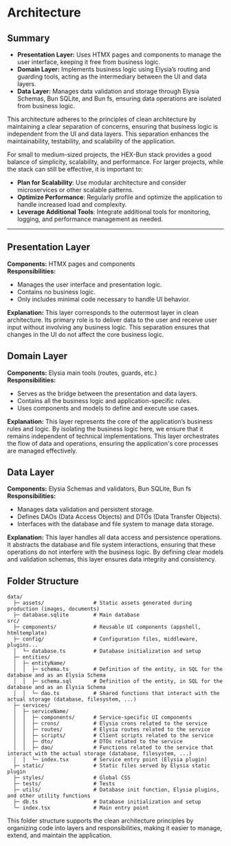 # Architecture

## Summary

- **Presentation Layer:** Uses HTMX pages and components to manage the user interface, keeping it free from business logic.
- **Domain Layer:** Implements business logic using Elysia’s routing and guarding tools, acting as the intermediary between the UI and data layers.
- **Data Layer:** Manages data validation and storage through Elysia Schemas, Bun SQLite, and Bun fs, ensuring data operations are isolated from business logic.

This architecture adheres to the principles of clean architecture by maintaining a clear separation of concerns, ensuring that business logic is independent from the UI and data layers. This separation enhances the maintainability, testability, and scalability of the application.

For small to medium-sized projects, the HEX-Bun stack provides a good balance of simplicity, scalability, and performance. For larger projects, while the stack can still be effective, it is important to:

- **Plan for Scalability**: Use modular architecture and consider microservices or other scalable patterns.
- **Optimize Performance**: Regularly profile and optimize the application to handle increased load and complexity.
- **Leverage Additional Tools**: Integrate additional tools for monitoring, logging, and performance management as needed.

---

## Presentation Layer

**Components:** HTMX pages and components  
**Responsibilities:**

- Manages the user interface and presentation logic.
- Contains no business logic.
- Only includes minimal code necessary to handle UI behavior.

**Explanation:** This layer corresponds to the outermost layer in clean architecture. Its primary role is to deliver data to the user and receive user input without involving any business logic. This separation ensures that changes in the UI do not affect the core business logic.

## Domain Layer

**Components:** Elysia main tools (routes, guards, etc.)  
**Responsibilities:**

- Serves as the bridge between the presentation and data layers.
- Contains all the business logic and application-specific rules.
- Uses components and models to define and execute use cases.

**Explanation:** This layer represents the core of the application’s business rules and logic. By isolating the business logic here, we ensure that it remains independent of technical implementations. This layer orchestrates the flow of data and operations, ensuring the application's core processes are managed effectively.

## Data Layer

**Components:** Elysia Schemas and validators, Bun SQLite, Bun fs  
**Responsibilities:**

- Manages data validation and persistent storage.
- Defines DAOs (Data Access Objects) and DTOs (Data Transfer Objects).
- Interfaces with the database and file system to manage data storage.

**Explanation:** This layer handles all data access and persistence operations. It abstracts the database and file system interactions, ensuring that these operations do not interfere with the business logic. By defining clear models and validation schemas, this layer ensures data integrity and consistency.

## Folder Structure

```
data/
  ├─ assets/                # Static assets generated during production (images, documents)
  ├─ database.sqlite        # Main database
src/
  ├─ components/            # Reusable UI components (appshell, htmltemplate)
  ├─ config/                # Configuration files, middleware, plugins...
  │  └─ database.ts         # Database initialization and setup
  ├─ entities/
  │  ├─ entityName/
  │  │  ├─ schema.ts        # Definition of the entity, in SQL for the database and as an Elysia Schema
  │  │  ├─ schema.sql       # Definition of the entity, in SQL for the database and as an Elysia Schema
  │  │  └─ dao.ts           # Shared functions that interact with the actual storage (database, filesystem, ...)
  ├─ services/
  │  ├─ serviceName/
  │  │  ├─ components/      # Service-specific UI components
  │  │  ├─ crons/           # Elysia crons related to the service
  │  │  ├─ routes/          # Elysia routes related to the service
  │  │  ├─ scripts/         # Client scripts related to the service
  │  │  ├─ dto/             # DTOs related to the service
  │  │  ├─ dao/             # Functions related to the service that interact with the actual storage (database, filesystem, ...)
  │  │  └─ index.tsx        # Service entry point (Elysia plugin)
  ├─ static/                # Static files served by Elysia static plugin
  ├─ styles/                # Global CSS
  ├─ tests/                 # Tests
  ├─ utils/                 # Database init function, Elysia plugins, and other utility functions
  ├─ db.ts                  # Database initialization and setup
  └─ index.tsx              # Main entry point
```

This folder structure supports the clean architecture principles by organizing code into layers and responsibilities, making it easier to manage, extend, and maintain the application.
